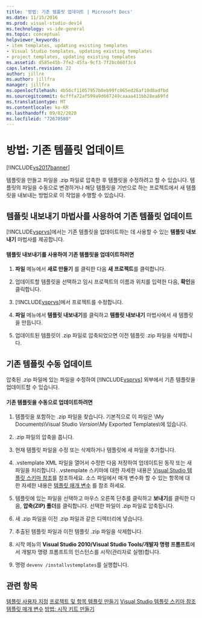 ```yaml
---
title: '방법: 기존 템플릿 업데이트 | Microsoft Docs'
ms.date: 11/15/2016
ms.prod: visual-studio-dev14
ms.technology: vs-ide-general
ms.topic: conceptual
helpviewer_keywords:
- item templates, updating existing templates
- Visual Studio templates, updating existing templates
- project templates, updating existing templates
ms.assetid: d585e45b-7fe2-45fa-9cf3-7f2bc060f3c4
caps.latest.revision: 22
author: jillre
ms.author: jillfra
manager: jillfra
ms.openlocfilehash: 4b56cf11057957b0eb99fc065ed26af10d8adfbd
ms.sourcegitcommit: 6cfffa72af599a9d667249caaaa411bb28ea69fd
ms.translationtype: MT
ms.contentlocale: ko-KR
ms.lasthandoff: 09/02/2020
ms.locfileid: "72670580"
---
```

# <a name="how-to-update-existing-templates"></a>방법: 기존 템플릿 업데이트
[!INCLUDE[vs2017banner](../includes/vs2017banner.md)]

템플릿을 만들고 파일을 .zip 파일로 압축한 후 템플릿을 수정하려고 할 수 있습니다. 템플릿의 파일을 수동으로 변경하거나 해당 템플릿을 기반으로 하는 프로젝트에서 새 템플릿을 내보내는 방법으로 이 작업을 수행할 수 있습니다.

## <a name="using-the-export-template-wizard-to-update-an-existing-template"></a>템플릿 내보내기 마법사를 사용하여 기존 템플릿 업데이트
 [!INCLUDE[vsprvs](../includes/vsprvs-md.md)]에서는 기존 템플릿을 업데이트하는 데 사용할 수 있는 **템플릿 내보내기** 마법사를 제공합니다.

#### <a name="to-use-export-template-to-update-an-existing-template"></a>템플릿 내보내기를 사용하여 기존 템플릿을 업데이트하려면

1. **파일** 메뉴에서 **새로 만들기** 를 클릭한 다음 **새 프로젝트**를 클릭합니다.

2. 업데이트할 템플릿을 선택하고 임시 프로젝트의 이름과 위치를 입력한 다음, **확인**을 클릭합니다.

3. [!INCLUDE[vsprvs](../includes/vsprvs-md.md)]에서 프로젝트를 수정합니다.

4. **파일** 메뉴에서 **템플릿 내보내기**를 클릭하고 **템플릿 내보내기** 마법사에서 새 템플릿을 만듭니다.

5. 업데이트된 템플릿이 .zip 파일로 압축되었으면 이전 템플릿 .zip 파일을 삭제합니다.

## <a name="manually-updating-an-existing-template"></a>기존 템플릿 수동 업데이트
 압축된 .zip 파일에 있는 파일을 수정하여 [!INCLUDE[vsprvs](../includes/vsprvs-md.md)] 외부에서 기존 템플릿을 업데이트할 수 있습니다.

#### <a name="to-manually-update-an-existing-template"></a>기존 템플릿을 수동으로 업데이트하려면

1. 템플릿을 포함하는 .zip 파일을 찾습니다. 기본적으로 이 파일은 \My Documents\Visual Studio *Version*\My Exported Templates\\에 있습니다.

2. .zip 파일의 압축을 풉니다.

3. 현재 템플릿 파일을 수정 또는 삭제하거나 템플릿에 새 파일을 추가합니다.

4. .vstemplate XML 파일을 열어서 수정한 다음 저장하여 업데이트된 동작 또는 새 파일을 처리합니다. .vstemplate 스키마에 대한 자세한 내용은 [Visual Studio 템플릿 스키마 참조](../extensibility/visual-studio-template-schema-reference.md)를 참조하세요. 소스 파일에서 매개 변수화 할 수 있는 항목에 대 한 자세한 내용은 [템플릿 매개 변수](../ide/template-parameters.md) 를 참조 하세요.

5. 템플릿에 있는 파일을 선택하고 마우스 오른쪽 단추를 클릭하고 **보내기**를 클릭한 다음, **압축(ZIP) 폴더**를 클릭합니다. 선택한 파일이 .zip 파일로 압축됩니다.

6. 새 .zip 파일을 이전 .zip 파일과 같은 디렉터리에 넣습니다.

7. 추출된 템플릿 파일과 이전 템플릿 .zip 파일을 삭제합니다.

8. 시작 메뉴의 **Visual Studio 2010/Visual Studio Tools/개발자 명령 프롬프트**에서 개발자 명령 프롬프트의 인스턴스를 시작(관리자로 실행)합니다.

9. 명령 `devenv /installvstemplates`를 실행합니다.

## <a name="see-also"></a>관련 항목
 [템플릿 사용자 지정](../ide/customizing-project-and-item-templates.md) [프로젝트 및 항목 템플릿 만들기](../ide/creating-project-and-item-templates.md) [Visual Studio 템플릿 스키마 참조](../extensibility/visual-studio-template-schema-reference.md) [템플릿 매개 변수](../ide/template-parameters.md) [방법: 시작 키트 만들기](../ide/how-to-create-starter-kits.md)
